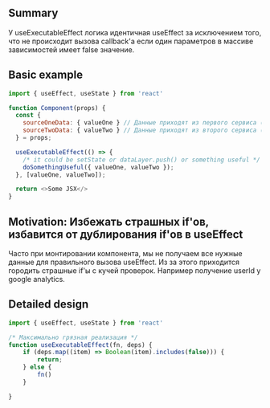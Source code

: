 ## Summary

У useExecutableEffect логика идентичная useEffect за исключением того, что
не происходит вызова callback'а если один параметров в массиве зависимостей имеет
false значениe.

## Basic example

```js
import { useEffect, useState } from 'react'

function Component(props) {
  const {
    sourceOneData: { valueOne } // Данные приходят из первого сервиса (GA)
    sourceTwoData: { valueTwo } // Данные приходят из второго сервиса (dataData)
  } = props;

  useExecutableEffect(() => {
    /* it could be setState or dataLayer.push() or something useful */
    doSomethingUseful({ valueOne, valueTwo });
  }, [valueOne, valueTwo]);

  return <>Some JSX</>
}
```

## Motivation: Избежать страшных if'ов, избавится от дублирования if'ов в useEffect

Часто при монтировании компонента, мы не получаем все нужные данные для правильного
вызова useEffect. Из за этого приходится городить страшные if'ы c кучей проверок.
Например получение userId у google analytics.

## Detailed design

```js
import { useEffect, useState } from 'react'

/* Максимально грязная реализация */
function useExecutableEffect(fn, deps) {
	if (deps.map((item) => Boolean(item).includes(false))) {
		return;
	} else {
		fn()
	}

}
```
